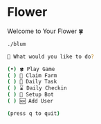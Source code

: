 # Flower

Welcome to Your Flower 🍀

```bash
./blum
```

```bash
🤔 What would you like to do?

(•) 🍀 Play Game
( ) 🧺 Claim Farm
( ) 📝 Daily Task
( ) ⌛ Daily Checkin
( ) 🤖 Setup Bot
( ) 🆕 Add User

(press q to quit)
```
